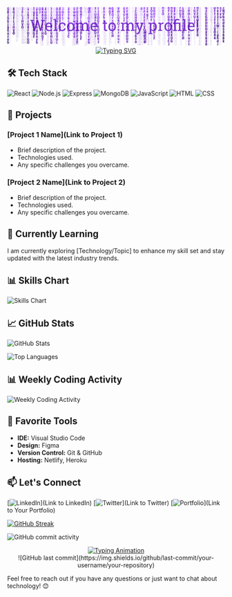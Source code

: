 

<img src='./assets/header.png'>

<div align="center">
  <a href="https://git.io/typing-svg">
    <img src="https://readme-typing-svg.demolab.com?font=Roboto&weight=800&size=37&pause=1000&color=7C35CD&center=true&vCenter=true&random=false&width=435&lines=I'm+Minhaj;React+Developer;Frontend+Developer;Mern+Stack+Developer" alt="Typing SVG" />
  </a>
</div>


## 🛠️ Tech Stack

![React](https://img.shields.io/badge/-React-61DAFB?style=flat&logo=react&logoColor=white)
![Node.js](https://img.shields.io/badge/-Node.js-339933?style=flat&logo=node.js&logoColor=white)
![Express](https://img.shields.io/badge/-Express-000000?style=flat&logo=express&logoColor=white)
![MongoDB](https://img.shields.io/badge/-MongoDB-47A248?style=flat&logo=mongodb&logoColor=white)
![JavaScript](https://img.shields.io/badge/-JavaScript-F7DF1E?style=flat&logo=javascript&logoColor=white)
![HTML](https://img.shields.io/badge/-HTML-E34F26?style=flat&logo=html5&logoColor=white)
![CSS](https://img.shields.io/badge/-CSS-1572B6?style=flat&logo=css3&logoColor=white)

## 🚀 Projects

### [Project 1 Name](Link to Project 1)
- Brief description of the project.
- Technologies used.
- Any specific challenges you overcame.

### [Project 2 Name](Link to Project 2)
- Brief description of the project.
- Technologies used.
- Any specific challenges you overcame.

## 🌱 Currently Learning

I am currently exploring [Technology/Topic] to enhance my skill set and stay updated with the latest industry trends.

## 📊 Skills Chart

![Skills Chart](https://github.com/jkminhaj/skills-chart/blob/main/skills-chart.png)

## 📈 GitHub Stats

![GitHub Stats](https://github-readme-stats.vercel.app/api?username=jkminhaj&show_icons=true&count_private=true&hide=contribs,issues&theme=radical)

![Top Languages](https://github-readme-stats.vercel.app/api/top-langs/?username=jkminhaj&layout=compact&theme=radical)

## 📊 Weekly Coding Activity

![Weekly Coding Activity](https://github.com/jkminhaj/weekly-coding-activity/blob/main/coding-activity.png)

## 🔧 Favorite Tools

- **IDE:** Visual Studio Code
- **Design:** Figma
- **Version Control:** Git & GitHub
- **Hosting:** Netlify, Heroku

## 📫 Let's Connect

[![LinkedIn](https://img.shields.io/badge/-LinkedIn-0077B5?style=flat&logo=linkedin&logoColor=white)](Link to LinkedIn)
[![Twitter](https://img.shields.io/badge/-Twitter-1DA1F2?style=flat&logo=twitter&logoColor=white)](Link to Twitter)
[![Portfolio](https://img.shields.io/badge/-Portfolio-000000?style=flat&logo=react&logoColor=white)](Link to Your Portfolio)


[![GitHub Streak](https://github-readme-streak-stats.herokuapp.com?user=jkminhaj&theme=midnight-purple&hide_border=true&card_width=800&hide_longest_streak=true)](https://git.io/streak-stats)


![GitHub commit activity](https://img.shields.io/github/commit-activity/m/jkminhaj/your-repository)

<div align="center">
    <a href="https://git.io/typing-svg">
        <img src="https://readme-typing-svg.demolab.com?font=Roboto+Slab&color=%237E3ACE&size=30&center=true&vCenter=true&width=450&lines=I'm+Caroline;She/her;Computer+Engineering+Student;Brazilian+Frontend+Dev;Cat+Lover+:3;Power+Metal+Lover+%3C3;function+findQuestion(42)" alt="Typing Animation">
    </a>
    <br>
    ![GitHub last commit](https://img.shields.io/github/last-commit/your-username/your-repository)
</div>


Feel free to reach out if you have any questions or just want to chat about technology! 😊
